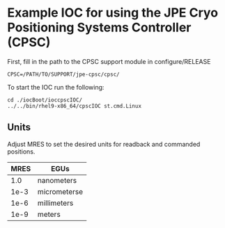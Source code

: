 # Example IOC for using the JPE Cryo Positioning Systems Controller (CPSC)

First, fill in the path to the CPSC support module in configure/RELEASE
```
CPSC=/PATH/TO/SUPPORT/jpe-cpsc/cpsc/
```

To start the IOC run the following:
```
cd ./iocBoot/ioccpscIOC/
../../bin/rhel9-x86_64/cpscIOC st.cmd.Linux
```

## Units
Adjust MRES to set the desired units for readback and commanded positions.

| MRES   | EGUs    |
|--------------- | --------------- |
| 1.0   | nanometers   |
| 1e-3   | micrometerse   |
| 1e-6   | millimeters   |
| 1e-9   | meters   |


